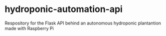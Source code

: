 # hydroponic-automation-api
Respository for the Flask API behind an autonomous hydroponic plantantion made with Raspberry Pi
